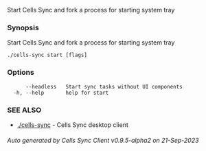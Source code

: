 Start Cells Sync and fork a process for starting system tray

### Synopsis

Start Cells Sync and fork a process for starting system tray

```
./cells-sync start [flags]
```

### Options

```
      --headless   Start sync tasks without UI components
  -h, --help       help for start
```

### SEE ALSO

* [./cells-sync](./cells-sync)	 - Cells Sync desktop client

###### Auto generated by Cells Sync Client v0.9.5-alpha2 on 21-Sep-2023

